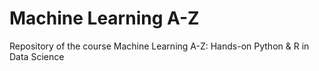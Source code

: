 # Machine Learning A-Z

Repository of the course Machine Learning A-Z: Hands-on Python & R in Data Science
